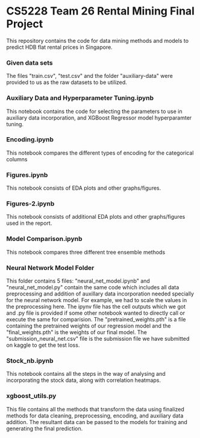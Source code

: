 # CS5228 Team 26 Rental Mining Final Project

This repository contains the code for data mining methods and models to predict HDB flat rental prices in Singapore.

### Given data sets

The files "train.csv", "test.csv" and the folder "auxiliary-data" were provided to us as the raw datasets to be utilized.

### Auxiliary Data and Hyperparameter Tuning.ipynb

This notebook contains the code for selecting the parameters to use in auxiliary data incorporation, and XGBoost Regressor model hyperparamter tuning.

### Encoding.ipynb
This notebook compares the different types of encoding for the categorical columns

### Figures.ipynb
This notebook consists of EDA plots and other graphs/figures.

### Figures-2.ipynb
This notebook consists of additional EDA plots and other graphs/figures used in the report.

### Model Comparison.ipynb
This notebook compares three different tree ensemble methods

### Neural Network Model Folder

This folder contains 5 files: "neural_net_model.ipynb" and "neural_net_model.py" contain the same code which includes all data preprocessing and addition of auxillary data incorporation needed specially for the neural network model. For example, we had to scale the values in the preprocessing here. The ipynv file has the cell outputs which we got and .py file is provided if some other notebook wanted to directly call or execute the same for comparision. The "pretrained_weights.pth" is a file containing the pretrained weights of our regression model and the "final_weights.pth" is the weights of our final model. The "submission_neural_net.csv" file is the submission file we have submitted on kaggle to get the test loss.

### Stock_nb.ipynb
This notebook contains all the steps in the way of analysing and incorporating the stock data, along with correlation heatmaps.

### xgboost_utils.py
This file contains all the methods that transform the data using finalized methods for data cleaning, preprocessing, encoding, and auxiliary data addition. The resultant data can be passed to the models for training and generating the final prediction.
